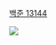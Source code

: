 [백준 13144](https://www.acmicpc.net/problem/13144)

<img src="https://skillicons.dev/icons?i=cpp" />

```cpp

```
